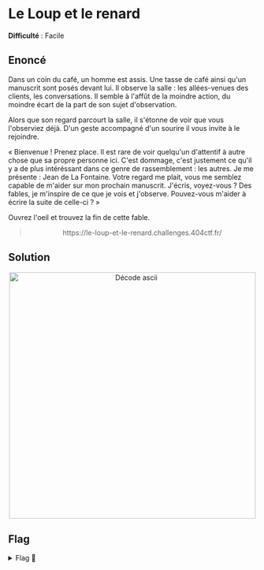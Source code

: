 # Le Loup et le renard

**Difficulté** : Facile

## Enoncé

Dans un coin du café, un homme est assis. Une tasse de café ainsi qu'un manuscrit sont posés devant lui. Il observe la salle : les allées-venues des clients, les conversations. Il semble à l'affût de la moindre action, du moindre écart de la part de son sujet d'observation.

Alors que son regard parcourt la salle, il s'étonne de voir que vous l'observiez déjà. D'un geste accompagné d'un sourire il vous invite à le rejoindre.

« Bienvenue ! Prenez place. Il est rare de voir quelqu'un d'attentif à autre chose que sa propre personne ici. C'est dommage, c'est justement ce qu'il y a de plus intéréssant dans ce genre de rassemblement : les autres. Je me présente : Jean de La Fontaine. Votre regard me plait, vous me semblez capable de m'aider sur mon prochain manuscrit. J'écris, voyez-vous ? Des fables, je m'inspire de ce que je vois et j'observe. Pouvez-vous m'aider à écrire la suite de celle-ci ? »

Ouvrez l'oeil et trouvez la fin de cette fable.
 
> <p align="center"> https://le-loup-et-le-renard.challenges.404ctf.fr/</p>

## Solution


<p align="center"><img src="Code ascii.png" alt="Décode ascii" width="500"></p>

## Flag

<details>
<summary> Flag 🚩</summary>

```
404CTF{TrèsBienJoué}
```


